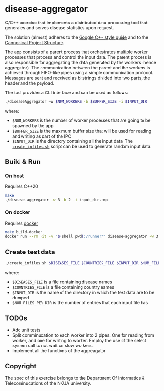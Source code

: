 # disease-aggregator

C/C++ exercise that implements a distributed data processing tool that generates and serves disease statistics upon request.

The solution (almost) adheres to the [Google C++ style guide](https://google.github.io/styleguide/cppguide.html) and to the [Cannonical Project Structure](http://www.open-std.org/jtc1/sc22/wg21/docs/papers/2018/p1204r0.html).


The app consists of a parent process that orchestrates multiple worker processes that process and control the input data. The parent process is also responsible for aggregating the data generated by the workers (hence aggregator). The communication between the parent and the workers is achieved through FIFO-like pipes using a simple communication protocol. Messages are sent and received as bitstrings divided into two parts, the header and the payload.


The tool provides a CLI interface and can be used as follows:
```bash
./diseaseAggregator –w $NUM_WORKERS -b $BUFFER_SIZE -i $INPUT_DIR
```
where:
* `$NUM_WORKERS` is the number of worker processes that are going to be spawned by the app
* `$BUFFER_SIZE` is the maximum buffer size that will be used for reading and writing as part of the IPC
* `$INPUT_DIR` is the directory containing all the input data. The [`create_infiles.sh`](#create-test-data) script can be used to generate random input data.

## Build & Run
### On host
Requires C++20
```bash
make
./disease-aggregator -w 3 -b 2 -i input_dir.tmp
```

### On docker
Requires [docker](https://www.docker.com/get-started)
```bash
make build-docker
docker run --rm -it -v "$(shell pwd):/runner/" disease-aggregator -w 3 -b 2 -i /runner/input_dir.tmp
```

## Create test data
```bash
./create_infiles.sh $DISEASES_FILE $COUNTRIES_FILE $INPUT_DIR $NUM_FILES_PER_DIR
```
where:
* `$DISEASES_FILE` is a file containing disease names
* `$COUNTRIES_FILE` is a file containing country names
* `$INPUT_DIR` is the name of the directory in which the test data are to be dumped
* `$NUM_FILES_PER_DIR` is the number of entries that each input file has

## TODOs
* Add unit tests
* Split comminucation to each worker into 2 pipes. One for reading from worker, and one for writing to worker. Employ the use of the select system call to not wait on slow workers.
* Implement all the functions of the aggreagator

## Copyright
The spec of this exercise belongs to the Department Of Informatics & Telecominucations of the NKUA university.
